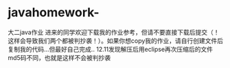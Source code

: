 # javahomework-
大二java作业
进来的同学欢迎下载我的作业参考，但请不要直接下载后提交（！这样会导致我们两个都被判抄袭！）。如果你想copy我的作业，请自行创建文件后复制我的代码...但最好自己完成..
12.11发现解压后用eclipse再次压缩后的文件md5码不同，也就是这样不会被判抄袭
